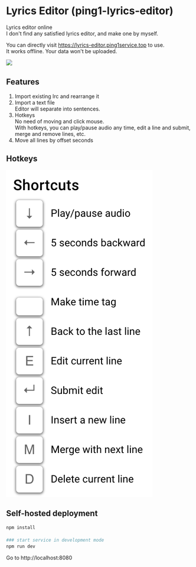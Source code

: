# Lyrics Editor (ping1-lyrics-editor)

Lyrics editor online\
I don't find any satisfied lyrics editor, and make one by myself.

You can directly visit https://lyrics-editor.ping1service.top to use.\
It works offline. Your data won't be uploaded.

<a href="https://www.buymeacoffee.com/tabaoman"><img src="https://img.buymeacoffee.com/button-api/?text=Buy me a coke&emoji=😘&slug=tabaoman&button_colour=FFDD00&font_colour=ff0000&font_family=Cookie&outline_colour=ff0000&coffee_colour=000000" /></a>

## Features
1. Import existing lrc and rearrange it
2. Import a text file\
Editor will separate into sentences.
3. Hotkeys\
No need of moving and click mouse.\
With hotkeys, you can play/pause audio any time, edit a line and submit, merge and remove lines, etc.
4. Move all lines by offset seconds
## Hotkeys
![hotkeys.png](public%2Fscreenshots%2Fhotkeys.png)
## Self-hosted deployment
```bash
npm install

### start service in development mode
npm run dev
```
Go to http://localhost:8080
